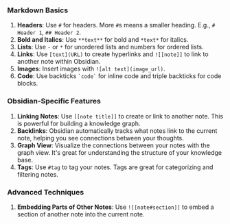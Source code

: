 
### Markdown Basics

1. **Headers**: Use `#` for headers. More `#`s means a smaller heading. E.g., `# Header 1`, `## Header 2`.
2. **Bold and Italics**: Use `**text**` for bold and `*text*` for italics.
3. **Lists**: Use `-` or `*` for unordered lists and numbers for ordered lists.
4. **Links**: Use `[text](URL)` to create hyperlinks and `![[note]]` to link to another note within Obsidian.
5. **Images**: Insert images with `![alt text](image_url)`.
6. **Code**: Use backticks `` `code` `` for inline code and triple backticks for code blocks.

### Obsidian-Specific Features

1. **Linking Notes**: Use `[[note title]]` to create or link to another note. This is powerful for building a knowledge graph.
2. **Backlinks**: Obsidian automatically tracks what notes link to the current note, helping you see connections between your thoughts.
3. **Graph View**: Visualize the connections between your notes with the graph view. It's great for understanding the structure of your knowledge base.
4. **Tags**: Use `#tag` to tag your notes. Tags are great for categorizing and filtering notes.

### Advanced Techniques

1. **Embedding Parts of Other Notes**: Use `![[note#section]]` to embed a section of another note into the current note.